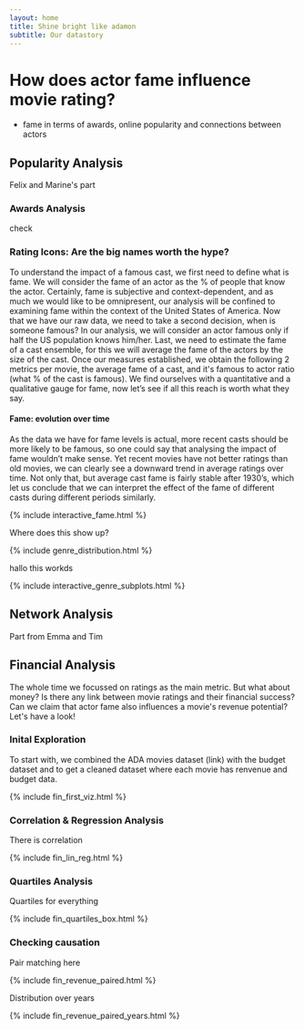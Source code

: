 ```yaml
---
layout: home
title: Shine bright like adamon
subtitle: Our datastory
---
```


# How does actor fame influence movie rating?
- fame in terms of awards, online popularity and connections between actors


## Popularity Analysis
Felix and Marine's part

### Awards Analysis
check

### Rating Icons: Are the big names worth the hype?

To understand the impact of a famous cast, we first need to define what is fame. We will consider the fame of an actor as the % of people that know the actor. Certainly, fame is subjective and context-dependent, and as much we would like to be omnipresent, our analysis will be confined to examining fame within the context of the United States of America. Now that we have our raw data, we need to take a second decision, when is someone famous? In our analysis, we will consider an actor famous only if half the US population knows him/her. Last, we need to estimate the fame of a cast ensemble, for this we will average the fame of the actors by the size of the cast. Once our measures established, we obtain the following 2 metrics per movie, the average fame of a cast, and it's famous to actor ratio (what % of the cast is famous). We find ourselves with a quantitative and a qualitative gauge for fame, now let’s see if all this reach is worth what they say.

#### Fame: evolution over time

As the data we have for fame levels is actual, more recent casts should be more likely to be famous, so one could say that analysing the impact of fame wouldn’t make sense. Yet recent movies have not better ratings than old movies, we can clearly see a downward trend in average ratings over time. Not only that, but average cast fame is fairly stable after 1930’s, which let us conclude that we can interpret the effect of the fame of different casts during different periods similarly.

{% include interactive_fame.html %}

Where does this show up?

{% include genre_distribution.html %}

hallo this workds

{% include interactive_genre_subplots.html %}


## Network Analysis
Part from Emma and Tim


## Financial Analysis
The whole time we focussed on ratings as the main metric. But what about money? Is there any link between movie ratings and their financial success? Can we claim that actor fame also influences a movie's revenue potential? Let's have a look!

### Inital Exploration

To start with, we combined the ADA movies dataset (link) with the budget dataset and to get a cleaned dataset where each movie has renvenue and budget data.

{% include fin_first_viz.html %}

### Correlation & Regression Analysis
There is correlation

{% include fin_lin_reg.html %}

### Quartiles Analysis
Quartiles for everything

{% include fin_quartiles_box.html %}

### Checking causation
Pair matching here

{% include fin_revenue_paired.html %}

Distribution over years

{% include fin_revenue_paired_years.html %}



